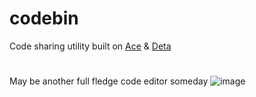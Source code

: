 # codebin
Code sharing utility built on [Ace](https://ace.c9.io/) & [Deta](https://deta.sh/)
#
May be another full fledge code editor someday
![image](https://user-images.githubusercontent.com/53375272/193940992-ef639658-3295-44f2-978d-ead5ba2dcf09.png)
